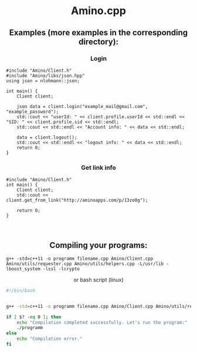 <body>

<h1 align="center">Amino.cpp</h1>
<h2 align="center">Examples (more examples in the corresponding directory):</h2>

<h3 align="center">Login</h3>

```сpp
#include "Amino/Client.h"
#include "Amino/libs/json.hpp"
using json = nlohmann::json;

int main() {
    Client client;

    json data = client.login("example_mail@gmail.com", "example_password");
    std::cout << "userId: " << client.profile.userId << std::endl << "SID: " << client.profile.sid << std::endl;
    std::cout << std::endl << "Account info: " << data << std::endl;

    data = client.logout();
    std::cout << std::endl << "logout info: " << data << std::endl;
    return 0;
}
```
<h3 align="center">Get link info</h3>

```сpp
#include "Amino/Client.h"
int main() {
    Client client;
    std::cout << client.get_from_link("http://aminoapps.com/p/13zo0g");

    return 0;
}

```
<br>
<h2 align="center">Compiling your programs:</h2>

```
g++ -std=c++11 -o programm filename.cpp Amino/Client.cpp Amino/utils/requester.cpp Amino/utils/helpers.cpp -L/usr/lib -lboost_system -lssl -lcrypto
```

<p align="center">or bash script (linux)</p>

```bash
#!/bin/bash


g++ -std=c++11 -o programm filename.cpp Amino/Client.cpp Amino/utils/requester.cpp Amino/utils/helpers.cpp -L/usr/lib -lboost_system -lssl -lcrypto

if [ $? -eq 0 ]; then
    echo "Compilation completed successfully. Let's run the program:"
    ./programm
else
    echo "Compilation error."
fi
```

</body>
